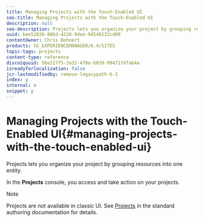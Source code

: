```yaml
---
title: Managing Projects with the Touch-Enabled UI
seo-title: Managing Projects with the Touch-Enabled UI
description: null
seo-description: Projects lets you organize your project by grouping resources into one entity.
uuid: bee52028-886d-4228-9dee-94548132cd00
contentOwner: Chris Bohnert
products: SG_EXPERIENCEMANAGER/6.4/SITES
topic-tags: projects
content-type: reference
discoiquuid: 56e227f5-3a32-470e-b039-99471fdfa64a
isreadyforlocalization: false
jcr-lastmodifiedby: remove-legacypath-6-1
index: y
internal: n
snippet: y
---
```


# Managing Projects with the Touch-Enabled UI{#managing-projects-with-the-touch-enabled-ui}

Projects lets you organize your project by grouping resources into one entity.

In the **Projects** console, you access and take action on your projects.

>[!NOTE]
>
>Projects are not available in classic UI. See [Projects](../../authoring/using/projects.md) in the standard authoring documentation for details.

